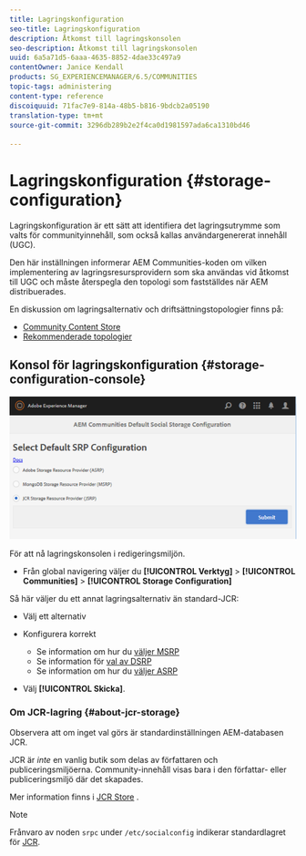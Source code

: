 ```yaml
---
title: Lagringskonfiguration
seo-title: Lagringskonfiguration
description: Åtkomst till lagringskonsolen
seo-description: Åtkomst till lagringskonsolen
uuid: 6a5a71d5-6aaa-4635-8852-4dae33c497a9
contentOwner: Janice Kendall
products: SG_EXPERIENCEMANAGER/6.5/COMMUNITIES
topic-tags: administering
content-type: reference
discoiquuid: 71fac7e9-814a-48b5-b816-9bdcb2a05190
translation-type: tm+mt
source-git-commit: 3296db289b2e2f4ca0d1981597ada6ca1310bd46

---
```



# Lagringskonfiguration {#storage-configuration}

Lagringskonfiguration är ett sätt att identifiera det lagringsutrymme som valts för communityinnehåll, som också kallas användargenererat innehåll (UGC).

Den här inställningen informerar AEM Communities-koden om vilken implementering av lagringsresursprovidern som ska användas vid åtkomst till UGC och måste återspegla den topologi som fastställdes när AEM distribuerades.

En diskussion om lagringsalternativ och driftsättningstopologier finns på:

* [Community Content Store](working-with-srp.md)
* [Rekommenderade topologier](topologies.md)

## Konsol för lagringskonfiguration {#storage-configuration-console}

![chlimage_1-188](assets/chlimage_1-188.png)

För att nå lagringskonsolen i redigeringsmiljön.

* Från global navigering väljer du **[!UICONTROL Verktyg]** > **[!UICONTROL Communities]** > **[!UICONTROL Storage Configuration]**

Så här väljer du ett annat lagringsalternativ än standard-JCR:

* Välj ett alternativ
* Konfigurera korrekt

   * Se information om hur du [väljer MSRP](msrp.md#select-msrp)
   * Se information för [val av DSRP](dsrp.md#select-dsrp)
   * Se information om hur du [väljer ASRP](asrp.md#select-asrp)

* Välj **[!UICONTROL Skicka]**.

### Om JCR-lagring {#about-jcr-storage}

Observera att om inget val görs är standardinställningen AEM-databasen JCR.

JCR är *inte* en vanlig butik som delas av författaren och publiceringsmiljöerna. Community-innehåll visas bara i den författar- eller publiceringsmiljö där det skapades.

Mer information finns i [JCR Store](jsrp.md) .

>[!NOTE]
>
>Frånvaro av noden `srpc` under `/etc/socialconfig` indikerar standardlagret för [JCR](jsrp.md).


